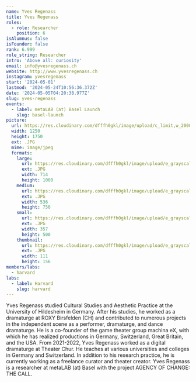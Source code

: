 ```yaml
---
name: Yves Regenass
title: Yves Regenass
roles:
  - role: Researcher
    position: 6
isAlumnus: false
isFounder: false
rank: 6.999
role_string: Researcher
intro: 'Above all: curiosity'
email: info@yvesregenass.ch
website: http://www.yvesregenass.ch
instagram: yvesregenass
start: '2024-05-01'
lastmod: '2024-05-24T10:56:36.372Z'
date: '2024-05-05T04:20:38.977Z'
slug: yves-regenass
events:
  - label: metaLAB (at) Basel Launch
    slug: basel-launch
picture:
  url: https://res.cloudinary.com/dfffh0gkl/image/upload/c_limit,w_2000,h_2000/e_grayscale/v1714875634/2024_Low_Res_Isabelle_Meister_8572_Yves_Regenass_71391228d5.jpg
  width: 1250
  height: 1750
  ext: .JPG
  mime: image/jpeg
  formats:
    large:
      url: https://res.cloudinary.com/dfffh0gkl/image/upload/e_grayscale/v1714875635/large_2024_Low_Res_Isabelle_Meister_8572_Yves_Regenass_71391228d5.jpg
      ext: .JPG
      width: 714
      height: 1000
    medium:
      url: https://res.cloudinary.com/dfffh0gkl/image/upload/e_grayscale/v1714875635/medium_2024_Low_Res_Isabelle_Meister_8572_Yves_Regenass_71391228d5.jpg
      ext: .JPG
      width: 536
      height: 750
    small:
      url: https://res.cloudinary.com/dfffh0gkl/image/upload/e_grayscale/v1714875636/small_2024_Low_Res_Isabelle_Meister_8572_Yves_Regenass_71391228d5.jpg
      ext: .JPG
      width: 357
      height: 500
    thumbnail:
      url: https://res.cloudinary.com/dfffh0gkl/image/upload/e_grayscale/v1714875634/thumbnail_2024_Low_Res_Isabelle_Meister_8572_Yves_Regenass_71391228d5.jpg
      ext: .JPG
      width: 111
      height: 156
members/labs:
  - harvard
labs:
  - label: Harvard
    slug: harvard
---
```

Yves Regenass studied Cultural Studies and Aesthetic Practice at the University of Hildesheim in Germany. After his studies, he worked as a dramaturge at ROXY Birsfelden (CH) and contributed to numerous projects in the independent scene as a performer, dramaturge, and dance dramaturge. He is a co-founder of the game theater group machina eX, with which he has realized productions in Germany, Switzerland, Great Britain, and the USA. From 2021-2022, Yves Regenass worked as a digital dramaturge at Theater Chur. He teaches at various universities and colleges in Germany and Switzerland. In addition to his research practice, he is currently working as a freelance curator and theater creator. Yves Regenass is a researcher at metaLAB (at) Basel with the project AGENCY OF CHANGE: THE CALL.